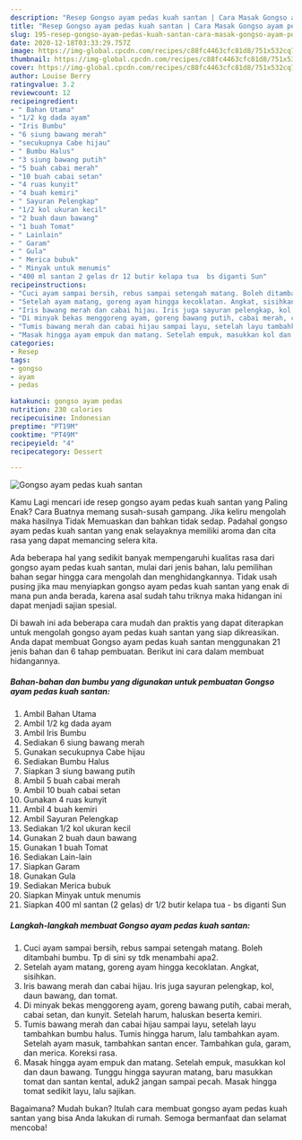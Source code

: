 ```yaml
---
description: "Resep Gongso ayam pedas kuah santan | Cara Masak Gongso ayam pedas kuah santan Yang Enak Dan Lezat"
title: "Resep Gongso ayam pedas kuah santan | Cara Masak Gongso ayam pedas kuah santan Yang Enak Dan Lezat"
slug: 195-resep-gongso-ayam-pedas-kuah-santan-cara-masak-gongso-ayam-pedas-kuah-santan-yang-enak-dan-lezat
date: 2020-12-18T03:33:29.757Z
image: https://img-global.cpcdn.com/recipes/c88fc4463cfc81d8/751x532cq70/gongso-ayam-pedas-kuah-santan-foto-resep-utama.jpg
thumbnail: https://img-global.cpcdn.com/recipes/c88fc4463cfc81d8/751x532cq70/gongso-ayam-pedas-kuah-santan-foto-resep-utama.jpg
cover: https://img-global.cpcdn.com/recipes/c88fc4463cfc81d8/751x532cq70/gongso-ayam-pedas-kuah-santan-foto-resep-utama.jpg
author: Louise Berry
ratingvalue: 3.2
reviewcount: 12
recipeingredient:
- " Bahan Utama"
- "1/2 kg dada ayam"
- "Iris Bumbu"
- "6 siung bawang merah"
- "secukupnya Cabe hijau"
- " Bumbu Halus"
- "3 siung bawang putih"
- "5 buah cabai merah"
- "10 buah cabai setan"
- "4 ruas kunyit"
- "4 buah kemiri"
- " Sayuran Pelengkap"
- "1/2 kol ukuran kecil"
- "2 buah daun bawang"
- "1 buah Tomat"
- " Lainlain"
- " Garam"
- " Gula"
- " Merica bubuk"
- " Minyak untuk menumis"
- "400 ml santan 2 gelas dr 12 butir kelapa tua  bs diganti Sun"
recipeinstructions:
- "Cuci ayam sampai bersih, rebus sampai setengah matang. Boleh ditambahi bumbu. Tp di sini sy tdk menambahi apa2."
- "Setelah ayam matang, goreng ayam hingga kecoklatan. Angkat, sisihkan."
- "Iris bawang merah dan cabai hijau. Iris juga sayuran pelengkap, kol, daun bawang, dan tomat."
- "Di minyak bekas menggoreng ayam, goreng bawang putih, cabai merah, cabai setan, dan kunyit. Setelah harum, haluskan beserta kemiri."
- "Tumis bawang merah dan cabai hijau sampai layu, setelah layu tambahkan bumbu halus. Tumis hingga harum, lalu tambahkan ayam. Setelah ayam masuk, tambahkan santan encer. Tambahkan gula, garam, dan merica. Koreksi rasa."
- "Masak hingga ayam empuk dan matang. Setelah empuk, masukkan kol dan daun bawang. Tunggu hingga sayuran matang, baru masukkan tomat dan santan kental, aduk2 jangan sampai pecah. Masak hingga tomat sedikit layu, lalu sajikan."
categories:
- Resep
tags:
- gongso
- ayam
- pedas

katakunci: gongso ayam pedas 
nutrition: 230 calories
recipecuisine: Indonesian
preptime: "PT19M"
cooktime: "PT49M"
recipeyield: "4"
recipecategory: Dessert

---
```



![Gongso ayam pedas kuah santan](https://img-global.cpcdn.com/recipes/c88fc4463cfc81d8/751x532cq70/gongso-ayam-pedas-kuah-santan-foto-resep-utama.jpg)

Kamu Lagi mencari ide resep gongso ayam pedas kuah santan yang Paling Enak? Cara Buatnya memang susah-susah gampang. Jika keliru mengolah maka hasilnya Tidak Memuaskan dan bahkan tidak sedap. Padahal gongso ayam pedas kuah santan yang enak selayaknya memiliki aroma dan cita rasa yang dapat memancing selera kita.



Ada beberapa hal yang sedikit banyak mempengaruhi kualitas rasa dari gongso ayam pedas kuah santan, mulai dari jenis bahan, lalu pemilihan bahan segar hingga cara mengolah dan menghidangkannya. Tidak usah pusing jika mau menyiapkan gongso ayam pedas kuah santan yang enak di mana pun anda berada, karena asal sudah tahu triknya maka hidangan ini dapat menjadi sajian spesial.


Di bawah ini ada beberapa cara mudah dan praktis yang dapat diterapkan untuk mengolah gongso ayam pedas kuah santan yang siap dikreasikan. Anda dapat membuat Gongso ayam pedas kuah santan menggunakan 21 jenis bahan dan 6 tahap pembuatan. Berikut ini cara dalam membuat hidangannya.

<!--inarticleads1-->

##### Bahan-bahan dan bumbu yang digunakan untuk pembuatan Gongso ayam pedas kuah santan:

1. Ambil  Bahan Utama
1. Ambil 1/2 kg dada ayam
1. Ambil Iris Bumbu
1. Sediakan 6 siung bawang merah
1. Gunakan secukupnya Cabe hijau
1. Sediakan  Bumbu Halus
1. Siapkan 3 siung bawang putih
1. Ambil 5 buah cabai merah
1. Ambil 10 buah cabai setan
1. Gunakan 4 ruas kunyit
1. Ambil 4 buah kemiri
1. Ambil  Sayuran Pelengkap
1. Sediakan 1/2 kol ukuran kecil
1. Gunakan 2 buah daun bawang
1. Gunakan 1 buah Tomat
1. Sediakan  Lain-lain
1. Siapkan  Garam
1. Gunakan  Gula
1. Sediakan  Merica bubuk
1. Siapkan  Minyak untuk menumis
1. Siapkan 400 ml santan (2 gelas) dr 1/2 butir kelapa tua - bs diganti Sun




<!--inarticleads2-->

##### Langkah-langkah membuat Gongso ayam pedas kuah santan:

1. Cuci ayam sampai bersih, rebus sampai setengah matang. Boleh ditambahi bumbu. Tp di sini sy tdk menambahi apa2.
1. Setelah ayam matang, goreng ayam hingga kecoklatan. Angkat, sisihkan.
1. Iris bawang merah dan cabai hijau. Iris juga sayuran pelengkap, kol, daun bawang, dan tomat.
1. Di minyak bekas menggoreng ayam, goreng bawang putih, cabai merah, cabai setan, dan kunyit. Setelah harum, haluskan beserta kemiri.
1. Tumis bawang merah dan cabai hijau sampai layu, setelah layu tambahkan bumbu halus. Tumis hingga harum, lalu tambahkan ayam. Setelah ayam masuk, tambahkan santan encer. Tambahkan gula, garam, dan merica. Koreksi rasa.
1. Masak hingga ayam empuk dan matang. Setelah empuk, masukkan kol dan daun bawang. Tunggu hingga sayuran matang, baru masukkan tomat dan santan kental, aduk2 jangan sampai pecah. Masak hingga tomat sedikit layu, lalu sajikan.




Bagaimana? Mudah bukan? Itulah cara membuat gongso ayam pedas kuah santan yang bisa Anda lakukan di rumah. Semoga bermanfaat dan selamat mencoba!
